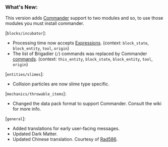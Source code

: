### What's New:

This version adds [Commander](https://modrinth.com/mod/cmd) support to two modules and so, to use those modules you must install commander.

[`blocks/incubator`]:

* Processing time now accepts [Expressions](https://constellation-mc.github.io/commander/Expressions). (context: `block_state`, `block_entity`, `tool`, `origin`)
* The list of Brigadier (`/`) commands was replaced by Commander [commands](https://constellation-mc.github.io/commander/Commands). (context: `this_entity`, `block_state`, `block_entity`, `tool`, `origin`)

[`entities/slimes`]:

* Collision particles are now slime type specific.

[`mechanics/throwable_items`]:

* Changed the data pack format to support Commander. Consult the wiki for more info.

[`general`]:

* Added translations for early user-facing messages.
* Updated Dark Matter.
* Updated Chinese translation. Courtesy of [Rad586](https://github.com/Rad586).